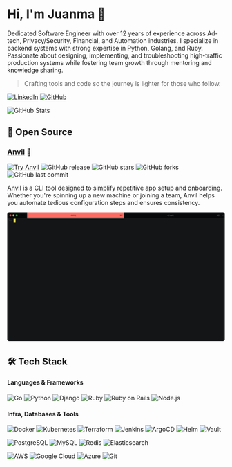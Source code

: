 # Hi, I'm Juanma 👋

Dedicated Software Engineer with over 12 years of experience across Ad-tech, Privacy/Security, Financial, and Automation industries. I specialize in backend systems with strong expertise in Python, Golang, and Ruby. Passionate about designing, implementing, and troubleshooting high-traffic production systems while fostering team growth through mentoring and knowledge sharing.
> Crafting tools and code so the journey is lighter for those who follow.


[![LinkedIn](https://img.shields.io/badge/LinkedIn-0077B5?style=flat&logo=linkedin&logoColor=white)](https://www.linkedin.com/in/rocajuanma/)
[![GitHub](https://img.shields.io/badge/GitHub-181717?style=flat&logo=github&logoColor=white)](https://github.com/rocajuanma)

![GitHub Stats](https://github-readme-stats.vercel.app/api?username=rocajuanma&show_icons=true&theme=highcontrast&hide_border=true&count_private=true)


## 🚀 Open Source

### [**Anvil**](https://github.com/rocajuanma/anvil) 🔨
[![Try Anvil](https://img.shields.io/badge/Try%20Anvil-Install%20Now-red?style=flat&logo=github)](https://github.com/rocajuanma/anvil)
![GitHub release](https://img.shields.io/github/v/release/rocajuanma/anvil?style=flat&label=Release)
![GitHub stars](https://img.shields.io/github/stars/rocajuanma/anvil?style=social&label=Stars)
![GitHub forks](https://img.shields.io/github/forks/rocajuanma/anvil?style=social&label=Forks)
![GitHub last commit](https://img.shields.io/github/last-commit/rocajuanma/anvil?style=flat&label=Last%20Commit)

Anvil is a CLI tool designed to simplify repetitive app setup and onboarding. Whether you're spinning up a new machine or joining a team, Anvil helps you automate tedious configuration steps and ensures consistency.

<div align="center">
  <a href="https://github.com/rocajuanma/anvil">
    <img src="https://raw.githubusercontent.com/rocajuanma/anvil/master/assets/anvil.gif" alt="Anvil Demo" width="600">
  </a>
</div>


## 🛠️ Tech Stack

#### Languages & Frameworks
![Go](https://img.shields.io/badge/Go-00ADD8?style=flat&logo=go&logoColor=white)
![Python](https://img.shields.io/badge/Python-3776AB?style=flat&logo=python&logoColor=white)
![Django](https://img.shields.io/badge/Django-092E20?style=flat&logo=django&logoColor=white)
![Ruby](https://img.shields.io/badge/Ruby-CC342D?style=flat&logo=ruby&logoColor=white)
![Ruby on Rails](https://img.shields.io/badge/Ruby_on_Rails-CC0000?style=flat&logo=ruby-on-rails&logoColor=white)
![Node.js](https://img.shields.io/badge/Node.js-339933?style=flat&logo=node.js&logoColor=white)

#### Infra, Databases & Tools
![Docker](https://img.shields.io/badge/Docker-2496ED?style=flat&logo=docker&logoColor=white)
![Kubernetes](https://img.shields.io/badge/Kubernetes-326CE5?style=flat&logo=kubernetes&logoColor=white)
![Terraform](https://img.shields.io/badge/Terraform-7B42BC?style=flat&logo=terraform&logoColor=white)
![Jenkins](https://img.shields.io/badge/Jenkins-D24939?style=flat&logo=jenkins&logoColor=white)
![ArgoCD](https://img.shields.io/badge/ArgoCD-EF7B4D?style=flat&logo=argo&logoColor=white)
![Helm](https://img.shields.io/badge/Helm-0F1689?style=flat&logo=helm&logoColor=white)
![Vault](https://img.shields.io/badge/Vault-000000?style=flat&logo=vault&logoColor=white)

![PostgreSQL](https://img.shields.io/badge/PostgreSQL-4169E1?style=flat&logo=postgresql&logoColor=white)
![MySQL](https://img.shields.io/badge/MySQL-4479A1?style=flat&logo=mysql&logoColor=white)
![Redis](https://img.shields.io/badge/Redis-DC382D?style=flat&logo=redis&logoColor=white)
![Elasticsearch](https://img.shields.io/badge/Elasticsearch-005571?style=flat&logo=elasticsearch&logoColor=white)

![AWS](https://img.shields.io/badge/AWS-FF9900?style=flat&logo=amazon-aws&logoColor=white)
![Google Cloud](https://img.shields.io/badge/Google_Cloud-4285F4?style=flat&logo=google-cloud&logoColor=white)
![Azure](https://img.shields.io/badge/Azure-0078D4?style=flat&logo=microsoft-azure&logoColor=white)
![Git](https://img.shields.io/badge/Git-F05032?style=flat&logo=git&logoColor=white)

